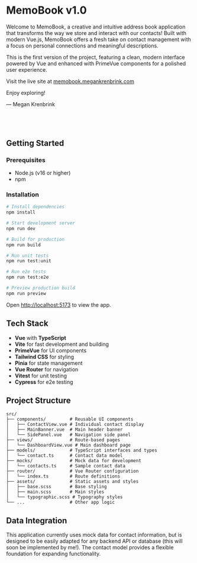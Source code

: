 # MemoBook v1.0

Welcome to MemoBook, a creative and intuitive address book application that transforms the way we store and interact with our contacts! Built with modern Vue.js, MemoBook offers a fresh take on contact management with a focus on personal connections and meaningful descriptions.

This is the first version of the project, featuring a clean, modern interface powered by Vue and enhanced with PrimeVue components for a polished user experience.

Visit the live site at [memobook.megankrenbrink.com]("https://memobook.megankrenbrink.com")

Enjoy exploring!

— Megan Krenbrink

## <br>

## Getting Started

### Prerequisites

- Node.js (v16 or higher)
- npm

### Installation

```bash
# Install dependencies
npm install

# Start development server
npm run dev

# Build for production
npm run build

# Run unit tests
npm run test:unit

# Run e2e tests
npm run test:e2e

# Preview production build
npm run preview
```

Open [http://localhost:5173](http://localhost:5173) to view the app.

## Tech Stack

- **Vue** with **TypeScript**
- **Vite** for fast development and building
- **PrimeVue** for UI components
- **Tailwind CSS** for styling
- **Pinia** for state management
- **Vue Router** for navigation
- **Vitest** for unit testing
- **Cypress** for e2e testing

## Project Structure

```
src/
├── components/         # Reusable UI components
│   ├── ContactView.vue # Individual contact display
│   ├── MainBanner.vue  # Main header banner
│   └── SidePanel.vue   # Navigation side panel
├── views/              # Route-based pages
│   └── DashboardView.vue # Main dashboard page
├── models/             # TypeScript interfaces and types
│   └── contact.ts      # Contact data model
├── mocks/              # Mock data for development
│   └── contacts.ts     # Sample contact data
├── router/             # Vue Router configuration
│   └── index.ts        # Route definitions
├── assets/             # Static assets and styles
│   ├── base.scss       # Base styling
│   ├── main.scss       # Main styles
│   └── typographic.scss # Typography styles
└── ...                 # Other app logic
```

## Data Integration

This application currently uses mock data for contact information, but is designed to be easily adapted for any backend API or database (this will soon be implemented by me!). The contact model provides a flexible foundation for expanding functionality.
